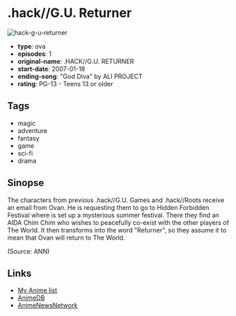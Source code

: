 # .hack//G.U. Returner

![hack-g-u-returner](https://cdn.myanimelist.net/images/anime/11/23181.jpg)

-   **type**: ova
-   **episodes**: 1
-   **original-name**: .HACK//G.U. RETURNER
-   **start-date**: 2007-01-18
-   **ending-song**: "God Diva" by ALI PROJECT
-   **rating**: PG-13 - Teens 13 or older

## Tags

-   magic
-   adventure
-   fantasy
-   game
-   sci-fi
-   drama

## Sinopse

The characters from previous .hack//G.U. Games and .hack//Roots receive an email from Ovan. He is requesting them to go to Hidden Forbidden Festival where is set up a mysterious summer festival. There they find an AIDA Chim Chim who wishes to peacefully co-exist with the other players of The World. It then transforms into the word "Returner", so they assume it to mean that Ovan will return to The World.

(Source: ANN)

## Links

-   [My Anime list](https://myanimelist.net/anime/2928/hack__GU_Returner)
-   [AnimeDB](http://anidb.info/perl-bin/animedb.pl?show=anime&aid=5391)
-   [AnimeNewsNetwork](http://www.animenewsnetwork.com/encyclopedia/anime.php?id=9179)
